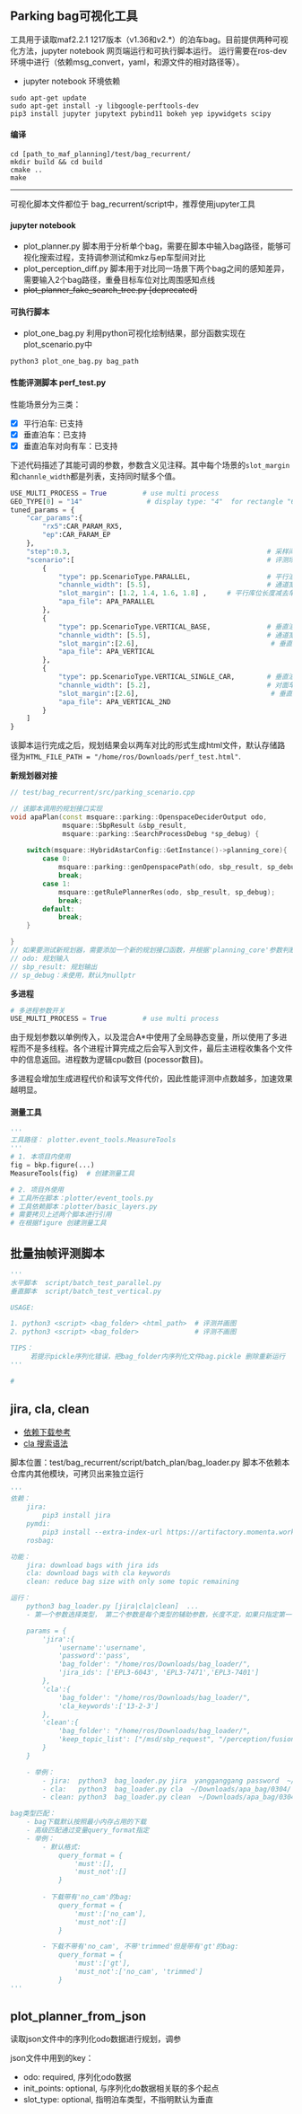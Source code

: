 ## Parking bag可视化工具

工具用于读取maf2.2.1 1217版本（v1.36和v2.*）的泊车bag。目前提供两种可视化方法，jupyter notebook 网页端运行和可执行脚本运行。
运行需要在ros-dev环境中进行（依赖msg_convert，yaml，和源文件的相对路径等）。

- jupyter notebook 环境依赖
```
sudo apt-get update
sudo apt-get install -y libgoogle-perftools-dev
pip3 install jupyter jupytext pybind11 bokeh yep ipywidgets scipy
```

#### 编译
```
cd [path_to_maf_planning]/test/bag_recurrent/
mkdir build && cd build
cmake ..
make
```
---
可视化脚本文件都位于 bag_recurrent/script中，推荐使用jupyter工具
#### jupyter notebook
- plot_planner.py 脚本用于分析单个bag，需要在脚本中输入bag路径，能够可视化搜索过程，支持调参测试和mkz与ep车型间对比
- plot_perception_diff.py 脚本用于对比同一场景下两个bag之间的感知差异，需要输入2个bag路径，重叠目标车位对比周围感知点线
- ~~plot_planner_fake_search_tree.py [deprecated]~~

#### 可执行脚本
- plot_one_bag.py 利用python可视化绘制结果，部分函数实现在plot_scenario.py中
```
python3 plot_one_bag.py bag_path
```

#### 性能评测脚本 perf_test.py

性能场景分为三类：

- [x] 平行泊车: 已支持
- [x] 垂直泊车：已支持
- [x] 垂直泊车对向有车：已支持

下述代码描述了其能可调的参数，参数含义见注释。其中每个场景的`slot_margin`和`channle_width`都是列表，支持同时赋多个值。

```python
USE_MULTI_PROCESS = True         # use multi process
GEO_TYPE[0] = "14"                # display type: "4"  for rectangle "6" for hexagon， "14" for tetradecagon
tuned_params = {
    "car_params":{
        "rx5":CAR_PARAM_RX5,
        "ep":CAR_PARAM_EP
    },
    "step":0.3,                                                 # 采样间隔
    "scenario":[                                                # 评测场景
        {
            "type": pp.ScenarioType.PARALLEL,                   # 平行泊车
            "channle_width": [5.5],                             # 通道宽度
            "slot_margin": [1.2, 1.4, 1.6, 1.8] ,     # 平行库位长度减去车长后的长度
            "apa_file": APA_PARALLEL
        },
        {
            "type": pp.ScenarioType.VERTICAL_BASE,              # 垂直泊车
            "channle_width": [5.5],                             # 通道宽度
            "slot_margin":[2.6],                                 # 垂直库位的宽度， 这与平行泊车中的参数不一致
            "apa_file": APA_VERTICAL
        },
        {
            "type": pp.ScenarioType.VERTICAL_SINGLE_CAR,        # 垂直泊车对面车伸出库位
            "channle_width": [5.2],                             # 对面车所形成的通道宽度， 原始通道宽度为5.5 
            "slot_margin":[2.6],                                 # 垂直库位的宽度， 这与平行泊车中的参数不一致
            "apa_file": APA_VERTICAL_2ND
        }
    ]
}
```

该脚本运行完成之后，规划结果会以两车对比的形式生成html文件，默认存储路径为`HTML_FILE_PATH = "/home/ros/Downloads/perf_test.html"`.

**新规划器对接**
```c++
// test/bag_recurrent/src/parking_scenario.cpp

// 该脚本调用的规划接口实现
void apaPlan(const msquare::parking::OpenspaceDeciderOutput odo,
             msquare::SbpResult &sbp_result,
             msquare::parking::SearchProcessDebug *sp_debug) {
    
    switch(msquare::HybridAstarConfig::GetInstance()->planning_core){
        case 0:
            msquare::parking::genOpenspacePath(odo, sbp_result, sp_debug);
            break;
        case 1:
            msquare::getRulePlannerRes(odo, sbp_result, sp_debug);
            break;
        default:
            break;
    }

}
// 如果要测试新规划器，需要添加一个新的规划接口函数，并根据'planning_core'参数判断
// odo: 规划输入
// sbp_result: 规划输出
// sp_debug：未使用，默认为nullptr


```

**多进程**

```python
# 多进程参数开关
USE_MULTI_PROCESS = True         # use multi process
```

由于规划参数以单例传入，以及混合A*中使用了全局静态变量，所以使用了多进程而不是多线程。各个进程计算完成之后会写入到文件，最后主进程收集各个文件中的信息返回。进程数为逻辑cpu数目 (pocessor数目)。

多进程会增加生成进程代价和读写文件代价，因此性能评测中点数越多，加速效果越明显。

#### 测量工具

```python
'''
工具路径： plotter.event_tools.MeasureTools
'''
# 1. 本项目内使用
fig = bkp.figure(...)
MeasureTools(fig)  # 创建测量工具

# 2. 项目外使用
# 工具所在脚本：plotter/event_tools.py
# 工具依赖脚本：plotter/basic_layers.py
# 需要拷贝上述两个脚本进行引用
# 在根据figure 创建测量工具
```

## 批量抽帧评测脚本

```python
'''
水平脚本  script/batch_test_parallel.py
垂直脚本  script/batch_test_vertical.py

USAGE:

1. python3 <script> <bag_folder> <html_path>  # 评测并画图
2. python3 <script> <bag_folder>              # 评测不画图

TIPS：
     若提示pickle序列化错误，把bag_folder内序列化文件bag.pickle 删除重新运行
'''

#
```

## jira, cla, clean

- [依赖下载参考](https://momenta.feishu.cn/wiki/wikcnoPlTXuevioxS1XNkKKUyQd#)
- [cla 搜索语法](https://momenta.feishu.cn/wiki/wikcnssx8WEcXTXFV5emwOA51Qb)

脚本位置：test/bag_recurrent/script/batch_plan/bag_loader.py
脚本不依赖本仓库内其他模块，可拷贝出来独立运行



```python
'''
依赖：
    jira:
        pip3 install jira
    pymdi:
        pip3 install --extra-index-url https://artifactory.momenta.works/artifactory/api/pypi/pypi-pl/simple pymdi==0.1.11
    rosbag:

功能：
    jira: download bags with jira ids
    cla: download bags with cla keywords
    clean: reduce bag size with only some topic remaining

运行：
    python3 bag_loader.py [jira|cla|clean]  ...
    - 第一个参数选择类型， 第二个参数是每个类型的辅助参数，长度不定，如果只指定第一个参数，会按照代码内params变量指定的参数进行处理

    params = {
        'jira':{
            'username':'username',
            'password':'pass',
            'bag_folder': "/home/ros/Downloads/bag_loader/",
            'jira_ids': ['EPL3-6043', 'EPL3-7471','EPL3-7401']
        },
        'cla':{
            'bag_folder': "/home/ros/Downloads/bag_loader/",
            'cla_keywords':['13-2-3']
        },
        'clean':{
            'bag_folder': "/home/ros/Downloads/bag_loader/",
            'keep_topic_list': ["/msd/sbp_request", "/perception/fusion/uss_obstacle", "/vehicle/chassis_report"]
        }
    }

    - 举例：
        - jira:  python3  bag_loader.py jira  yangganggang password  ~/Downloads/apa_bag/0304/ EPL3-6043,EPL3-7471
        - cla:   python3  bag_loader.py cla  ~/Downloads/apa_bag/0304/ 13-2-3,13-2-4
        - clean: python3  bag_loader.py clean  ~/Downloads/apa_bag/0304/

bag类型匹配：
    - bag下载默认按照最小内存占用的下载
    - 高级匹配通过变量query_format指定
    - 举例：
        - 默认格式:
            query_format = {
                'must':[],
                'must_not':[]
            }
            
        - 下载带有'no_cam'的bag:
            query_format = {
                'must':['no_cam'],
                'must_not':[]
            }

        - 下载不带有'no_cam', 不带'trimmed'但是带有'gt'的bag:
            query_format = {
                'must':['gt'],
                'must_not':['no_cam', 'trimmed']
            }
'''
```

## plot_planner_from_json

读取json文件中的序列化odo数据进行规划，调参

json文件中用到的key：

- odo: required, 序列化odo数据
- init_points: optional, 与序列化do数据相关联的多个起点
- slot_type: optional, 指明泊车类型，不指明默认为垂直




